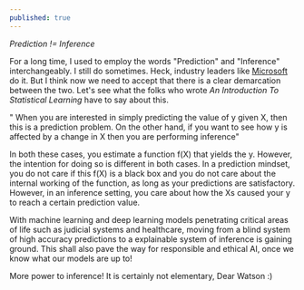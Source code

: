 ```yaml
---
published: true
---
```

*Prediction != Inference*

For a long time, I used to employ the words "Prediction" and "Inference" interchangeably. I still do sometimes. Heck, industry leaders like [Microsoft](https://azuredata.microsoft.com/articles/ebd95ec0-1eae-44a3-90f5-c11f5c916d15) do it.
But I think now we need to accept that there is a clear demarcation between the two. Let's see what the folks who wrote *An Introduction To Statistical Learning* 
have to say about this.

" When you are interested in simply predicting the value of y given X, then this is a prediction problem. On the other hand, if you want to see how y
is affected by a change in X then you are performing inference"

In both these cases, you estimate a function f(X) that yields the y. However, the intention for doing so is different in both cases. In a prediction mindset,
you do not care if this f(X) is a black box and you do not care about the internal working of the function, as long as your predictions are satisfactory. However,
in an inference setting, you care about how the Xs caused your y to reach a certain prediction value.

With machine learning and deep learning models penetrating critical areas of life such as judicial systems and healthcare, moving from a blind system of high
accuracy predictions to a explainable system of inference is gaining ground. This shall also pave the way for responsible and ethical AI, once we know what our models
are up to!

More power to inference! It is certainly not elementary, Dear Watson :)
